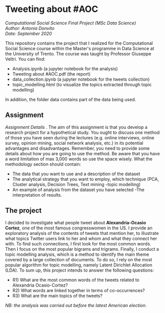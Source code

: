 # Tweeting about #AOC
<i>Computational Social Science Final Project (MSc Data Science) </i>
\
<i>Author: Antonia Donvito </i>
\
<i>Date: September 2020</i>

This repository contains the project that I realized for the Computational Social Science course within the Master's programme in Data Science at the University of Trento. The course was taught by Professor Giuseppe Veltri. You can find:
- Analysis.ipynb (a jupyter notebook for the analysis)
- Tweeting about #AOC.pdf (the report)
- data_collection.ipynb (a jupyter notebook for the tweets collection)
- topic_modelling.html (to visualize the topics extracted through topic modelling)

In addition, the folder data contains part of the data being used.

## Assignment 
<i> Assignment Details </i>. The aim of this assignment is that you develop a research project for a hypothetical study. You ought to discuss one method of those you have seen during the lectures (e.g. online interviews, online survey, opinion mining, social network analysis, etc.) in its potential advantages and disadvantages. Remember, you need to provide some details about how you are going to use the method. Be aware that you have a word limitation of max 3,000 words so use the space wisely. 
What the methodology section should contain:
- The data that you want to use and a description of the dataset
- The analytical strategy that you want to employ, which technique (PCA, Cluster analysis, Decision Trees, Text mining -topic modelling)
- An example of analysis from the dataset you have selected
-The interpretation of results.

## The project
I decided to investigate what people tweet about <b>Alexandria-Ocasio Cortez</b>, one of the most famous congresswomen in the US. I provide an exploratory analysis of the contents of tweets that mention her, to illustrate what topics Twitter users link to her and whom and what they connect her with. To find such connections, I first look for the most common words. Then I focus on the most popular bigrams and trigrams. Finally, I conduct a topic modelling analysis, which is a method to identify the main theme covered by a large collection of documents. To do so, I rely on the most popular algorithm for topic modelling, namely Latent Dirichlet Allocation (LDA). To sum up, this project intends to answer the following questions: 
- R1) What are the most common words of the tweets related to Alexandria Ocasio-Cortez? 
- R2) What words are linked together in terms of co-occurrences? 
- R3) What are the main topics of the tweets?

<i>NB: the analysis was carried out before the latest American election. </i>
